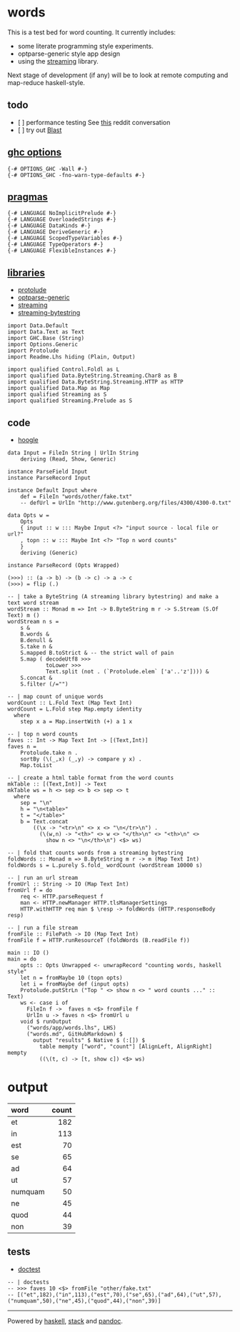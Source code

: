 words
=====

This is a test bed for word counting. It currently includes:

-   some literate programming style experiments.
-   optparse-generic style app design
-   using the
    [streaming](https://hackage.haskell.org/package/streaming-0.1.4.5/docs/Streaming.html)
    library.

Next stage of development (if any) will be to look at remote computing
and map-reduce haskell-style.

todo
----

-   \[ \] performance testing See
    [this](https://www.reddit.com/r/haskell/comments/5x2g0r/streaming_package_vs_pipes_conduit_question_on/)
    reddit conversation
-   \[ \] try out [Blast](https://github.com/jcmincke/Blast)

[ghc options](https://downloads.haskell.org/~ghc/latest/docs/html/users_guide/flags.html#flag-reference)
--------------------------------------------------------------------------------------------------------

``` {.haskell}
{-# OPTIONS_GHC -Wall #-}
{-# OPTIONS_GHC -fno-warn-type-defaults #-}
```

[pragmas](https://downloads.haskell.org/~ghc/latest/docs/html/users_guide/lang.html)
------------------------------------------------------------------------------------

``` {.haskell}
{-# LANGUAGE NoImplicitPrelude #-}
{-# LANGUAGE OverloadedStrings #-}
{-# LANGUAGE DataKinds #-}
{-# LANGUAGE DeriveGeneric #-}
{-# LANGUAGE ScopedTypeVariables #-}
{-# LANGUAGE TypeOperators #-}
{-# LANGUAGE FlexibleInstances #-}
```

[libraries](https://www.stackage.org/)
--------------------------------------

-   [protolude](https://www.stackage.org/package/protolude)
-   [optparse-generic](https://www.stackage.org/package/optparse-generic)
-   [streaming](https://hackage.haskell.org/package/streaming-0.1.4.5/docs/Streaming.html)
-   [streaming-bytestring](http://hackage.haskell.org/package/streaming-bytestring)

``` {.haskell}
import Data.Default
import Data.Text as Text
import GHC.Base (String)
import Options.Generic
import Protolude
import Readme.Lhs hiding (Plain, Output)

import qualified Control.Foldl as L
import qualified Data.ByteString.Streaming.Char8 as B
import qualified Data.ByteString.Streaming.HTTP as HTTP
import qualified Data.Map as Map
import qualified Streaming as S
import qualified Streaming.Prelude as S
```

code
----

-   [hoogle](https://www.stackage.org/package/hoogle)

``` {.haskell}
data Input = FileIn String | UrlIn String
    deriving (Read, Show, Generic)

instance ParseField Input
instance ParseRecord Input

instance Default Input where
    def = FileIn "words/other/fake.txt"
    -- defUrl = UrlIn "http://www.gutenberg.org/files/4300/4300-0.txt"

data Opts w =
    Opts
    { input :: w ::: Maybe Input <?> "input source - local file or url?"
    , topn :: w ::: Maybe Int <?> "Top n word counts"
    }
    deriving (Generic)

instance ParseRecord (Opts Wrapped)

(>>>) :: (a -> b) -> (b -> c) -> a -> c
(>>>) = flip (.)

-- | take a ByteString (A streaming library bytestring) and make a text word stream
wordStream :: Monad m => Int -> B.ByteString m r -> S.Stream (S.Of Text) m ()
wordStream n s =
    s &
    B.words &
    B.denull &
    S.take n &
    S.mapped B.toStrict & -- the strict wall of pain
    S.map ( decodeUtf8 >>>
            toLower >>>
            Text.split (not . (`Protolude.elem` ['a'..'z']))) &
    S.concat &
    S.filter (/="")

-- | map count of unique words
wordCount :: L.Fold Text (Map Text Int)
wordCount = L.Fold step Map.empty identity
  where
    step x a = Map.insertWith (+) a 1 x

-- | top n word counts
faves :: Int -> Map Text Int -> [(Text,Int)]
faves n =
    Protolude.take n .
    sortBy (\(_,x) (_,y) -> compare y x) .
    Map.toList

-- | create a html table format from the word counts
mkTable :: [(Text,Int)] -> Text
mkTable ws = h <> sep <> b <> sep <> t
  where
    sep = "\n"
    h = "\n<table>"
    t = "</table>"
    b = Text.concat
        ((\x -> "<tr>\n" <> x <> "\n</tr>\n") .
          (\(w,n) -> "<th>" <> w <> "</th>\n" <> "<th>\n" <>
            show n <> "\n</th>\n") <$> ws)

-- | fold that counts words from a streaming bytestring
foldWords :: Monad m => B.ByteString m r -> m (Map Text Int)
foldWords s = L.purely S.fold_ wordCount (wordStream 10000 s)

-- | run an url stream
fromUrl :: String -> IO (Map Text Int)
fromUrl f = do
    req <- HTTP.parseRequest f
    man <- HTTP.newManager HTTP.tlsManagerSettings
    HTTP.withHTTP req man $ \resp -> foldWords (HTTP.responseBody resp)

-- | run a file stream
fromFile :: FilePath -> IO (Map Text Int)
fromFile f = HTTP.runResourceT (foldWords (B.readFile f))

main :: IO ()
main = do
    opts :: Opts Unwrapped <- unwrapRecord "counting words, haskell style"
    let n = fromMaybe 10 (topn opts)
    let i = fromMaybe def (input opts)
    Protolude.putStrLn ("Top " <> show n <> " word counts ..." :: Text)
    ws <- case i of
      FileIn f ->  faves n <$> fromFile f
      UrlIn u -> faves n <$> fromUrl u
    void $ runOutput
      ("words/app/words.lhs", LHS)
      ("words.md", GitHubMarkdown) $
        output "results" $ Native $ (:[]) $
          table mempty ["word", "count"] [AlignLeft, AlignRight] mempty
          ((\(t, c) -> [t, show c]) <$> ws)
```

output
======

| word    |  count|
|:--------|------:|
| et      |    182|
| in      |    113|
| est     |     70|
| se      |     65|
| ad      |     64|
| ut      |     57|
| numquam |     50|
| ne      |     45|
| quod    |     44|
| non     |     39|

tests
-----

-   [doctest](https://www.stackage.org/package/doctest)

``` {.haskell}
-- | doctests
-- >>> faves 10 <$> fromFile "other/fake.txt"
-- [("et",182),("in",113),("est",70),("se",65),("ad",64),("ut",57),("numquam",50),("ne",45),("quod",44),("non",39)]
```

------------------------------------------------------------------------

Powered by [haskell](https://haskell-lang.org/),
[stack](https://docs.haskellstack.org/en/stable/README/) and
[pandoc](http://pandoc.org/).